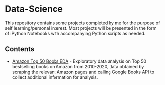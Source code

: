 # Data-Science
This repository contains some projects completed by me for the purpose of self learning/personal interest. Most projects will be presented in the form of iPython Notebooks with accompanying Python scripts as needed.

## Contents
* [Amazon Top 50 Books EDA](./amazon_eda.ipynb) - Exploratory data analysis on Top 50 bestselling books on Amazon from 2010-2020, data obtained by scraping the relevant Amazon pages and calling Google Books API to collect additional information for analysis.

